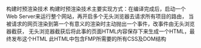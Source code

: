 构建时预渲染技术
构建时预渲染技术主要实现方式：在编译完成后，启动一个Web Server来运行整个网站，再开启多个无头浏览器去请求所有项目的路由，
当被请求的网页渲染到第一个有意义的渲染时主动抛出一个事件，改事件由无头浏览器截获，
无头浏览器截获后将此事的页面HTML内容保存下来生成一个HTML，最终发布这个HTML
此HTML中包含FMP所需要的所有CSS及DOM结构


